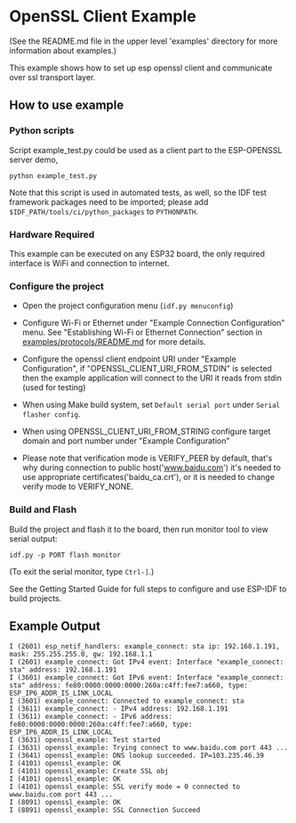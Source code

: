 # OpenSSL Client Example

(See the README.md file in the upper level 'examples' directory for more information about examples.)

This example shows how to set up esp openssl client and communicate over ssl transport layer.

## How to use example

### Python scripts

Script example_test.py could be used as a client part to the ESP-OPENSSL server demo,

```
python example_test.py
```
Note that this script is used in automated tests, as well, so the IDF test framework packages need to be imported;
please add `$IDF_PATH/tools/ci/python_packages` to `PYTHONPATH`.

### Hardware Required

This example can be executed on any ESP32 board, the only required interface is WiFi and connection to internet.

### Configure the project

* Open the project configuration menu (`idf.py menuconfig`)
* Configure Wi-Fi or Ethernet under "Example Connection Configuration" menu. See "Establishing Wi-Fi or Ethernet Connection" section in [examples/protocols/README.md](../../README.md) for more details.
* Configure the openssl client endpoint URI under "Example Configuration", if "OPENSSL_CLIENT_URI_FROM_STDIN" is selected then the example application will connect to the URI it reads from stdin (used for testing)

* When using Make build system, set `Default serial port` under `Serial flasher config`.

* When using OPENSSL_CLIENT_URI_FROM_STRING configure target domain and port number under "Example Configuration"

* Please note that verification mode is VERIFY_PEER by default, that's why during connection to public host('www.baidu.com') it's needed to use 
  appropriate certificates('baidu_ca.crt'), or it is needed to change verify mode to VERIFY_NONE.

### Build and Flash

Build the project and flash it to the board, then run monitor tool to view serial output:

```
idf.py -p PORT flash monitor
```

(To exit the serial monitor, type ``Ctrl-]``.)

See the Getting Started Guide for full steps to configure and use ESP-IDF to build projects.

## Example Output

```
I (2601) esp_netif_handlers: example_connect: sta ip: 192.168.1.191, mask: 255.255.255.0, gw: 192.168.1.1
I (2601) example_connect: Got IPv4 event: Interface "example_connect: sta" address: 192.168.1.191
I (3601) example_connect: Got IPv6 event: Interface "example_connect: sta" address: fe80:0000:0000:0000:260a:c4ff:fee7:a660, type: ESP_IP6_ADDR_IS_LINK_LOCAL
I (3601) example_connect: Connected to example_connect: sta
I (3611) example_connect: - IPv4 address: 192.168.1.191
I (3611) example_connect: - IPv6 address: fe80:0000:0000:0000:260a:c4ff:fee7:a660, type: ESP_IP6_ADDR_IS_LINK_LOCAL
I (3631) openssl_example: Test started
I (3631) openssl_example: Trying connect to www.baidu.com port 443 ...
I (3641) openssl_example: DNS lookup succeeded. IP=103.235.46.39
I (4101) openssl_example: OK
I (4101) openssl_example: Create SSL obj
I (4101) openssl_example: OK
I (4101) openssl_example: SSL verify mode = 0 connected to www.baidu.com port 443 ...
I (8091) openssl_example: OK
I (8091) openssl_example: SSL Connection Succeed

```
